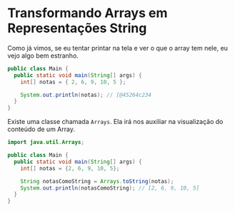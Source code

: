 # Transformando Arrays em Representações String

Como já vimos, se eu tentar printar na tela e ver o que o array tem nele, eu vejo algo bem estranho.

```java
public class Main {
  public static void main(String[] args) {
    int[] notas = { 2, 6, 9, 10, 5 };

    System.out.println(notas); // [@45264c234
  }
}
```

Existe uma classe chamada `Arrays`. Ela irá nos auxiliar na visualização do conteúdo de um Array.

```java
import java.util.Arrays;

public class Main {
  public static void main(String[] args) {
    int[] notas = {2, 6, 9, 10, 5};

    String notasComoString = Arrays.toString(notas);
    System.out.println(notasComoString); // [2, 6, 9, 10, 5]
  }
}
```